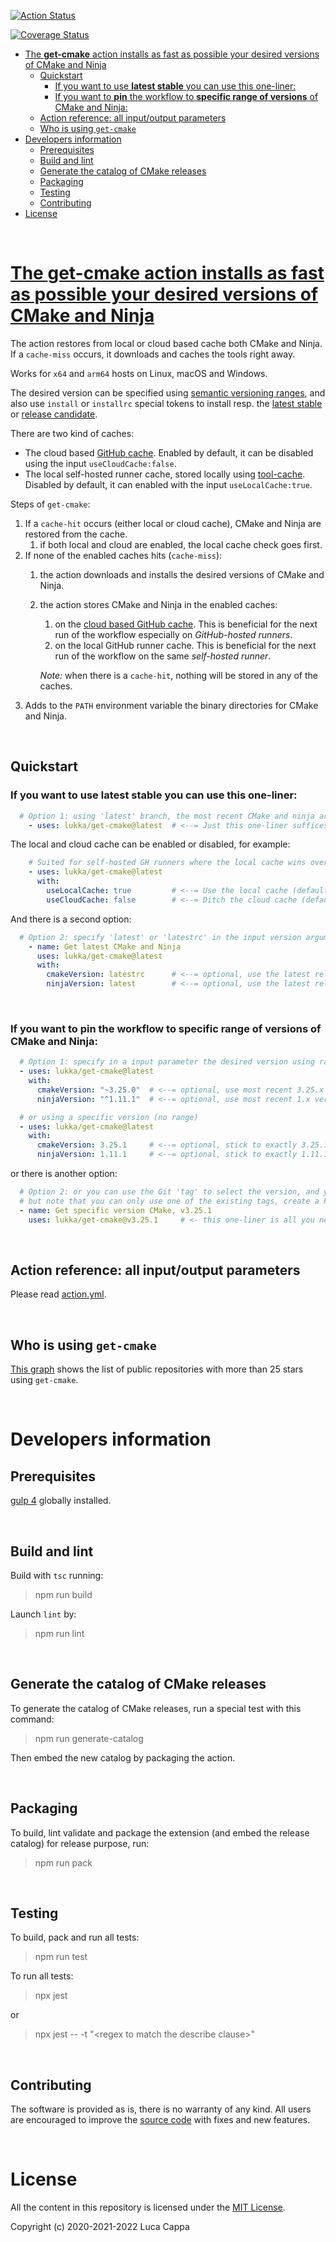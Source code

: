 [![Action Status](https://github.com/lukka/get-cmake/workflows/build-test/badge.svg)](https://github.com/lukka/get-cmake/actions)

[![Coverage Status](https://coveralls.io/repos/github/lukka/get-cmake/badge.svg?branch=main)](https://coveralls.io/github/lukka/get-cmake?branch=main)

- [The **get-cmake** action installs as fast as possible your desired versions of CMake and Ninja](#the-get-cmake-action-installs-as-fast-as-possible-your-desired-versions-of-cmake-and-ninja)
  - [Quickstart](#quickstart)
    - [If you want to use  **latest stable** you can use this one-liner:](#if-you-want-to-use--latest-stable-you-can-use-this-one-liner)
    - [If you want to **pin** the workflow to **specific range of versions** of CMake and Ninja:](#if-you-want-to-pin-the-workflow-to-specific-range-of-versions-of-cmake-and-ninja)
  - [Action reference: all input/output parameters](#action-reference-all-inputoutput-parameters)
  - [Who is using `get-cmake`](#who-is-using-get-cmake)
- [Developers information](#developers-information)
  - [Prerequisites](#prerequisites)
  - [Build and lint](#build-and-lint)
  - [Generate the catalog of CMake releases](#generate-the-catalog-of-cmake-releases)
  - [Packaging](#packaging)
  - [Testing](#testing)
  - [Contributing](#contributing)
- [License](#license)

<br>

# [The **get-cmake** action installs as fast as possible your desired versions of CMake and Ninja](https://github.com/marketplace/actions/get-cmake)
The action restores from local or cloud based cache both CMake and Ninja. If a `cache-miss` occurs, it downloads and caches the tools right away.

Works for `x64` and `arm64` hosts on Linux, macOS and Windows.

The desired version can be specified using [semantic versioning ranges](https://docs.npmjs.com/about-semantic-versioning), and also use `install` or `installrc` special tokens to install resp. the [latest stable](./.latest_cmake_version) or [release candidate](./.latest_ninja_version).

There are two kind of caches:
- The cloud based [GitHub cache](https://www.npmjs.com/package/@actions/cache). Enabled by default, it can be disabled using the input `useCloudCache:false`. 
- The local self-hosted runner cache, stored locally using [tool-cache](https://www.npmjs.com/package/@actions/tool-cache). Disabled by default, it can enabled with the input `useLocalCache:true`. 


Steps of `get-cmake`:
  1. If a `cache-hit` occurs (either local or cloud cache), CMake and Ninja are restored from the cache.
     1. if both local and cloud are enabled, the local cache check goes first.
  2. If none of the enabled caches hits (`cache-miss`):
     1. the action downloads and installs the desired versions of CMake and Ninja.
     2. the action stores CMake and Ninja in the enabled caches:
        1. on the [cloud based GitHub cache](https://www.npmjs.com/package/@actions/cache). This is beneficial for the next run of the workflow especially on _GitHub-hosted runners_.
        2. on the local GitHub runner cache. This is beneficial for the next run of the workflow on the same _self-hosted runner_.
        
        _Note:_ when there is a `cache-hit`, nothing will be stored in any of the caches.
  3. Adds to the `PATH` environment variable the binary directories for CMake and Ninja.
  
<br>

## Quickstart
### If you want to use  **latest stable** you can use this one-liner:
```yaml
  # Option 1: using 'latest' branch, the most recent CMake and ninja are installed.
    - uses: lukka/get-cmake@latest  # <--= Just this one-liner suffices.
```
The local and cloud cache can be enabled or disabled, for example:
```yaml
    # Suited for self-hosted GH runners where the local cache wins over the cloud.
    - uses: lukka/get-cmake@latest  
      with:
        useLocalCache: true         # <--= Use the local cache (default is 'false').
        useCloudCache: false        # <--= Ditch the cloud cache (default is 'true').
```
And there is a second option:
```yaml
  # Option 2: specify 'latest' or 'latestrc' in the input version arguments:
    - name: Get latest CMake and Ninja
      uses: lukka/get-cmake@latest
      with:
        cmakeVersion: latestrc      # <--= optional, use the latest release candidate (notice the 'rc' suffix).
        ninjaVersion: latest        # <--= optional, use the latest release (non candidate).
```

<br>

### If you want to **pin** the workflow to **specific range of versions** of CMake and Ninja:
```yaml
  # Option 1: specify in a input parameter the desired version using ranges.
  - uses: lukka/get-cmake@latest
    with:
      cmakeVersion: "~3.25.0"  # <--= optional, use most recent 3.25.x version
      ninjaVersion: "^1.11.1"  # <--= optional, use most recent 1.x version

  # or using a specific version (no range)
  - uses: lukka/get-cmake@latest
    with:
      cmakeVersion: 3.25.1     # <--= optional, stick to exactly 3.25.1 version
      ninjaVersion: 1.11.1     # <--= optional, stick to exactly 1.11.1 version
```
or there is another option:
```yaml
  # Option 2: or you can use the Git 'tag' to select the version, and you can have a one-liner statement,
  # but note that you can only use one of the existing tags, create a PR to add the tag you need!
  - name: Get specific version CMake, v3.25.1
    uses: lukka/get-cmake@v3.25.1     # <- this one-liner is all you need.
```
<br>

## Action reference: all input/output parameters
Please read [action.yml](./action.yml).

<br>

## Who is using `get-cmake`
[This graph](https://lukka.github.io/graph/graph.html) shows the list of public repositories with more than 25 stars using `get-cmake`.

<br>

# Developers information

## Prerequisites
[gulp 4](https://www.npmjs.com/package/gulp4) globally installed.

<br>

## Build and lint
Build with `tsc` running:

 > npm run build

Launch `lint` by:

 > npm run lint

<br>

## Generate the catalog of CMake releases
To generate the catalog of CMake releases, run a special test with this command:

 > npm run generate-catalog

Then embed the new catalog by packaging the action.

<br>

## Packaging
To build, lint validate and package the extension (and embed the release catalog) for release purpose, run:

  > npm run pack

<br>

## Testing
To build, pack and run all tests:
 
 > npm run test

 To run all tests:
 
 > npx jest

 or

 > npx jest -- -t "&lt;regex to match the describe clause&gt;"

<br>

## Contributing
The software is provided as is, there is no warranty of any kind. All users are encouraged to improve the [source code](https://github.com/lukka/get-cmake) with fixes and new features.

<br>

# License
All the content in this repository is licensed under the [MIT License](LICENSE.txt).

Copyright (c) 2020-2021-2022 Luca Cappa

